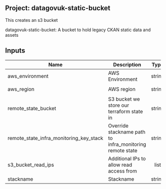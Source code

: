 ## Project: datagovuk-static-bucket

This creates an s3 bucket

datagovuk-static-bucket: A bucket to hold legacy CKAN static data and assets



## Inputs

| Name | Description | Type | Default | Required |
|------|-------------|:----:|:-----:|:-----:|
| aws_environment | AWS Environment | string | - | yes |
| aws_region | AWS region | string | `eu-west-1` | no |
| remote_state_bucket | S3 bucket we store our terraform state in | string | - | yes |
| remote_state_infra_monitoring_key_stack | Override stackname path to infra_monitoring remote state | string | `` | no |
| s3_bucket_read_ips | Additional IPs to allow read access from | list | - | yes |
| stackname | Stackname | string | - | yes |

